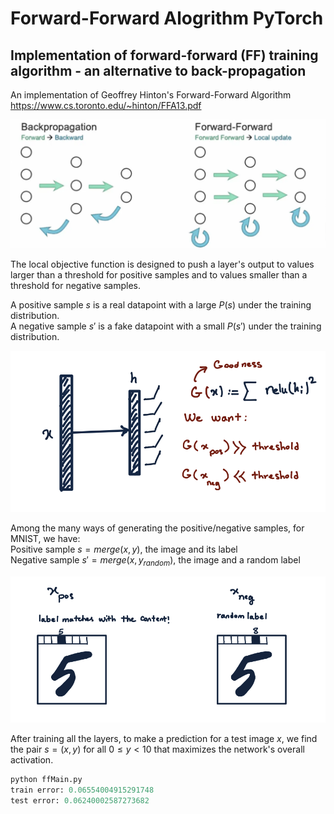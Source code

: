 # Forward-Forward Alogrithm PyTorch

## Implementation of forward-forward (FF) training algorithm - an alternative to back-propagation

An implementation of Geoffrey Hinton's Forward-Forward Algorithm https://www.cs.toronto.edu/~hinton/FFA13.pdf

![](images/forward_forward.png)


The local objective function is designed to push a layer's output to values larger than a threshold for positive samples and to values smaller than a threshold for negative samples.

A positive sample $s$ is a real datapoint with a large $P(s)$ under the training distribution.\
A negative sample $s'$ is a fake datapoint with a small $P(s')$ under the training distribution.

![](images/layer.png)

Among the many ways of generating the positive/negative samples, for MNIST, we have:\
Positive sample $s = merge(x, y)$, the image and its label\
Negative sample $s' = merge(x, y_{random})$, the image and a random label

![](images/pos_neg.png)

After training all the layers, to make a prediction for a test image $x$, we find the pair $s = (x, y)$ for all $0 \leq y < 10$ that maximizes the network's overall activation.

```python
python ffMain.py
train error: 0.06554004915291748
test error: 0.06240002587273682
```